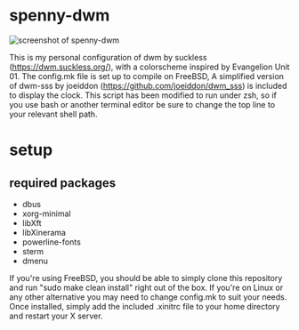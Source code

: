 # spenny-dwm

![screenshot of spenny-dwm](https://imgur.com/a/mxvrEvW)

This is my personal configuration of dwm by suckless (https://dwm.suckless.org/), with a colorscheme inspired by Evangelion Unit 01. The config.mk file is set up to compile on FreeBSD, A simplified version of dwm-sss by joeiddon (https://github.com/joeiddon/dwm_sss) is included to display the clock. This script has been modified to run under zsh, so if you use bash or another terminal editor be sure to change the top line to your relevant shell path. 

# setup
## required packages
+ dbus
+ xorg-minimal
+ libXft
+ libXinerama
+ powerline-fonts
+ sterm
+ dmenu

If you're using FreeBSD, you should be able to simply clone this repository and run "sudo make clean install" right out of the box. If you're on Linux or any other alternative you may need to change config.mk to suit your needs. Once installed, simply add the included .xinitrc file to your home directory and restart your X server.  
